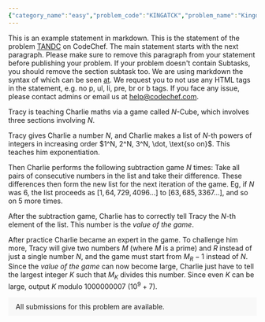 ```yaml
---
{"category_name":"easy","problem_code":"KINGATCK","problem_name":"Kingdom Attack","problemComponents":{"constraints":"- $1 \\leq T \\leq 10^{5}$\n- $2 \\leq N \\leq 2 \\cdot 10^{5}$\n- $0 \\leq M \\leq min( \\frac{N \\cdot (N-1)}{2},3 \\cdot 10^{5})$\n- $u \\neq v$.\n- All the edges mentioned in the input are unique.\n- The sum of $N$ over all cases doesn\u0027t exceed $2 \\cdot 10^{5}$\n- The sum of $M$ over all cases doesn\u0027t exceed $5 \\cdot 10^{5}$.\n","constraintsState":true,"subtasks":"","subtasksState":false,"inputFormat":"- First line will contain $T$, number of testcases. Then the testcases follow.\n- First line of each test-case consists of two spaced integers, $N$ and $M$, denoting the number of provinces in Ratan Singh\u0027s Kingdom, and the number of roads **destroyed** by Khilji respectively.\n- Then, $M$ lines follow:\n- Each of these lines consists of two spaced integers, $u$ $v$, denoting that the road connecting provinces $u$ and $v$ has been destroyed by Khilji. ","inputFormatState":true,"outputFormat":"For each testcase, print the number of possible ways in which Ratan Singh can deploy his Senas, following the conditions mentioned in the statement.\n","outputFormatState":true,"sampleTestCases":{"0":{"id":1,"input":"1\n6 5\n1 6\n2 4\n2 5\n3 5\n4 5\n","output":1,"explanation":"- The only possible way to deploy the senas is, deploy the Sena $X$ at provinces :$[1,6]$ and the ena $Y$ at provinces : $[3,2,4,5]$. For any of the provinces having Sena $X$, it can be seen that, every province of sena $Y$ is adjacent to it. Province $1$ is adjacent to $[3,2,4,5]$, the same follows for the province $6$.\n \n- He cannot deploy sena $X$ at $[3,2,4,5]$ and $Y$ at $[1,6]$ because in the resulting graph, provinces $3,2$ as well as provinces $3,4$ are adjacent.","isDeleted":false}}},"video_editorial_url":"","languages_supported":{"0":"CPP14","1":"C","2":"JAVA","3":"PYTH 3.6","4":"CPP17","5":"PYTH","6":"PYP3","7":"CS2","8":"ADA","9":"PYPY","10":"TEXT","11":"PAS fpc","12":"NODEJS","13":"RUBY","14":"PHP","15":"GO","16":"HASK","17":"TCL","18":"PERL","19":"SCALA","20":"LUA","21":"kotlin","22":"BASH","23":"JS","24":"LISP sbcl","25":"rust","26":"PAS gpc","27":"BF","28":"CLOJ","29":"R","30":"D","31":"CAML","32":"FORT","33":"ASM","34":"swift","35":"FS","36":"WSPC","37":"LISP clisp","38":"SQL","39":"SCM guile","40":"PERL6","41":"ERL","42":"CLPS","43":"ICK","44":"NICE","45":"PRLG","46":"ICON","47":"COB","48":"SCM chicken","49":"PIKE","50":"SCM qobi","51":"ST","52":"SQLQ","53":"NEM"},"max_timelimit":1,"source_sizelimit":50000,"problem_author":"need_for_code","problem_tester":"","date_added":"23-11-2021","tags":{"0":"depth","1":"easy","2":"fzbz2021","3":"graphs","4":"need_for_code"},"problem_difficulty_level":"Unavailable","best_tag":"Depth First Search","editorial_url":"https://discuss.codechef.com/problems/KINGATCK","time":{"view_start_date":1637951400,"submit_start_date":1637951400,"visible_start_date":1637951400,"end_date":1735669800},"is_direct_submittable":false,"problemDiscussURL":"https://discuss.codechef.com/search?q=KINGATCK","is_proctored":false,"visitedContests":{},"layout":"problem"}
---
```

This is an example statement in markdown. This is the statement of the problem [TANDC](https://codechef.com/problems/TANDC) on CodeChef. The main statement starts with the next paragraph. Please make sure to remove this paragraph from your statement before publishing your problem. If your problem doesn't contain Subtasks, you should remove the section subtask too. We are using markdown the syntax of which can be seen [at](https://github.com/showdownjs/showdown/wiki/Showdown's-Markdown-syntax). We request you to not use any HTML tags in the statement, e.g. no p, ul, li, pre, br or b tags. If you face any issue, please contact admins or email us at help@codechef.com.

Tracy is teaching Charlie maths via a game called $N$-Cube, which involves three sections involving $N$.

Tracy gives Charlie a number $N$, and Charlie makes a list of $N$-th powers of integers in increasing order $1^N, 2^N, 3^N, \dot, \text{so on}$. This teaches him exponentiation.

Then Charlie performs the following subtraction game $N$ times: Take all pairs of consecutive numbers in the list and take their difference. These differences then form the new list for the next iteration of the game. Eg, if $N$ was 6, the list proceeds as $[1, 64, 729, 4096 ... ]$ to $[63, 685, 3367 ...]$, and so on $5$ more times.

After the subtraction game, Charlie has to correctly tell Tracy the $N$-th element of the list. This number is the *value of the game*.

After practice Charlie became an expert in the game. To challenge him more, Tracy will give two numbers $M$ (where $M$ is a prime) and $R$ instead of just a single number $N$, and the game must start from $M_R - 1$ instead of $N$. Since the *value of the game* can now become large, Charlie just have to tell the largest integer $K$ such that $M_K$ divides this number. Since even $K$ can be large, output $K$ modulo 1000000007 ($10^9 + 7$).

<aside style='background: #f8f8f8;padding: 10px 15px;'><div>All submissions for this problem are available.</div></aside>